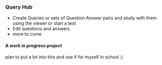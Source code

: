 ### Query Hub

- Create Queries or sets of Question Answer pairs and study with them using the viewer or start a test
- Edit questions and answers
- more to come

#### A work in progress project

plan to put a lot into this and use if for myself in school :)
